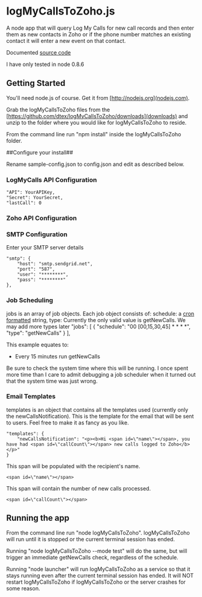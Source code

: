 logMyCallsToZoho.js
==========

A node app that will query Log My Calls for new call records and then enter them as new contacts in Zoho or if the phone number matches an existing contact it will enter a new event on that contact.

Documented [source code](http://www.github.com/dtex/logMyCallsToZoho/docs/logMyCallsToZoho.html)

I have only tested in node 0.8.6

## Getting Started ##

You'll need node.js of course. Get it from [http://nodejs.org](nodejs.com).

Grab the logMyCallsToZoho files from the [https://github.com/dtex/logMyCallsToZoho/downloads](downloads) and unzip to the folder where you would like for logMyCallsToZoho to reside.

From the command line run "npm install" inside the logMyCallsToZoho folder.

##Configure your install##

Rename sample-config.json to config.json and edit as described below.

### LogMyCalls API Configuration ###
	
	"API": YourAPIKey,
	"Secret": YourSecret,
	"lastCall": 0

### Zoho API Configuration ###

### SMTP Configuration ###

Enter your SMTP server details

    "smtp": {
        "host": "smtp.sendgrid.net",
        "port": "587",
        "user": "********",
        "pass": "********"
    },

### Job Scheduling ###
		
jobs is an array of job objects. Each job object consists of:
 schedule: a [cron formatted](http://www.nncron.ru/help/EN/working/cron-format.htm) string,
 type: Currently the only valid value is getNewCalls. We may add more types later
     "jobs": [
        {
            "schedule": "00 [00,15,30,45] * * * *",
            "type": "getNewCalls"
        }
    ],

This example equates to:
* Every 15 minutes run getNewCalls

Be sure to check the system time where this will be running. I once spent more time than I care to admit debugging a job scheduler when it turned out that the system time was just wrong.
	
### Email Templates ###

templates is an object that contains all the templates used (currently only the newCallsNotification). This is the template for the email that will be sent to users. Feel free to make it as fancy as you like.

    "templates": {
        "newCallsNotification": "<p><b>Hi <span id=\"name\"></span>, you have had <span id=\"callCount\"></span> new calls logged to Zoho</b></p>"
    }
    
This span will be populated with the recipient's name.

    <span id=\"name\"></span> 

This span will contain the number of new calls processed.

    <span id=\"callCount\"></span>
    
## Running the app ##
	
From the command line run "node logMyCallsToZoho". logMyCallsToZoho will run until it is stopped or the current terminal session has ended.

Running "node logMyCallsToZoho --mode test" will do the same, but will trigger an immediate getNewCalls check, regardless of the schedule.

Running "node launcher" will run logMyCallsToZoho as a service so that it stays running even after the current terminal session has ended. It will NOT restart logMyCallsToZoho if logMyCallsToZoho or the server crashes for some reason.